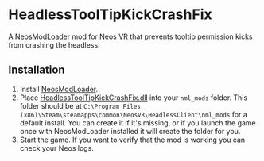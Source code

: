 # HeadlessToolTipKickCrashFix

A [NeosModLoader](https://github.com/zkxs/NeosModLoader) mod for [Neos VR](https://neos.com/) that prevents tooltip permission kicks from crashing the headless.

## Installation
1. Install [NeosModLoader](https://github.com/zkxs/NeosModLoader).
1. Place [HeadlessToolTipKickCrashFix.dll](https://github.com/Nytra/NeosHeadlessToolTipKickCrashFix/releases/latest/download/HeadlessToolTipKickCrashFix.dll) into your `nml_mods` folder. This folder should be at `C:\Program Files (x86)\Steam\steamapps\common\NeosVR\HeadlessClient\nml_mods` for a default install. You can create it if it's missing, or if you launch the game once with NeosModLoader installed it will create the folder for you.
1. Start the game. If you want to verify that the mod is working you can check your Neos logs.
